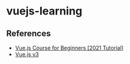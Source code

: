 # vuejs-learning

## References

- [Vue.js Course for Beginners [2021 Tutorial]](https://www.youtube.com/watch?v=FXpIoQ_rT_c)
- [Vue.js v3](https://v3.vuejs.org)
